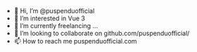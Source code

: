 - 👋 Hi, I’m @puspenduofficial
- 👀 I’m interested in Vue 3
- 🌱 I’m currently freelancing ...
- 💞️ I’m looking to collaborate on github.com/puspenduofficial/
- 📫 How to reach me puspenduofficial.com

<!---
puspenduofficial/puspenduofficial is a ✨ special ✨ repository because its `README.md` (this file) appears on your GitHub profile.
You can click the Preview link to take a look at your changes.
--->
